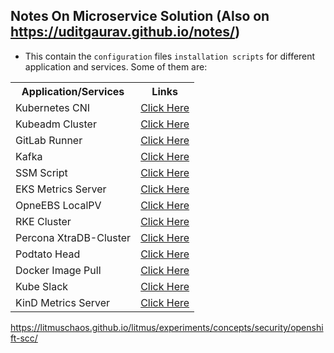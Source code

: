 ## Notes On Microservice Solution (Also  on https://uditgaurav.github.io/notes/)

- This contain the `configuration` files `installation scripts` for different application and services. Some of them are:

<table style="width:100%">
  <tr>
    <th> Application/Services </th>
    <th> Links </th>
  </tr>
  <tr>
    <td>Kubernetes CNI</td>
    <td><a href="https://github.com/uditgaurav/notes/blob/master/cni/README.md">Click Here</a></td>
  </tr>
  <tr>
    <td>Kubeadm Cluster</td>
    <td><a href="https://github.com/uditgaurav/notes/tree/master/e2e-setup/cluster-setup/kubeadm">Click Here</a></td>
  </tr>
  <tr>
    <td>GitLab Runner</td>
    <td><a href="https://github.com/uditgaurav/notes/tree/master/e2e-setup/gitlab-runner-setup">Click Here</a></td>
  </tr>
  <tr>
    <td>Kafka</td>
    <td><a href="https://github.com/uditgaurav/notes/tree/master/kafka">Click Here</a></td>
  </tr>
  <tr>
    <td>SSM Script</td>
    <td><a href="https://github.com/uditgaurav/notes/tree/master/ssm-scripts">Click Here</a></td>
  </tr>  
  <tr>
    <td>EKS Metrics Server</td>
    <td><a href="https://github.com/uditgaurav/notes/tree/master/metrics-server/eks">Click Here</a></td>
  </tr>
  <tr>
    <td>OpneEBS LocalPV</td>
    <td><a href="https://github.com/uditgaurav/notes/tree/master/openebs/local-pv">Click Here</a></td>
  </tr>
    <tr>
    <td>RKE Cluster</td>
    <td><a href="https://github.com/uditgaurav/notes/tree/master/k8s/rke">Click Here</a></td>
  </tr>
  <tr>
    <td>Percona XtraDB-Cluster</td>
    <td><a href="https://github.com/uditgaurav/notes/tree/master/percona">Click Here</a></td>
  </tr>
  <tr>
    <td>Podtato Head</td>
    <td><a href="https://github.com/uditgaurav/notes/tree/master/podtato-head">Click Here</a></td>
  </tr>
  <tr>
    <td>Docker Image Pull</td>
    <td><a href="https://github.com/uditgaurav/notes/tree/master/docker-image-pull">Click Here</a></td>
  </tr>     
  <tr>
    <td>Kube Slack</td>
    <td><a href="https://github.com/uditgaurav/notes/tree/master/slack-notifications/kube-slack">Click Here</a></td>
  </tr>   
  <tr>
    <td>KinD Metrics Server</td>
    <td><a href="https://github.com/uditgaurav/notes/tree/master/metrics-server/kind">Click Here</a></td>
  </tr>              
</table>

https://litmuschaos.github.io/litmus/experiments/concepts/security/openshift-scc/
